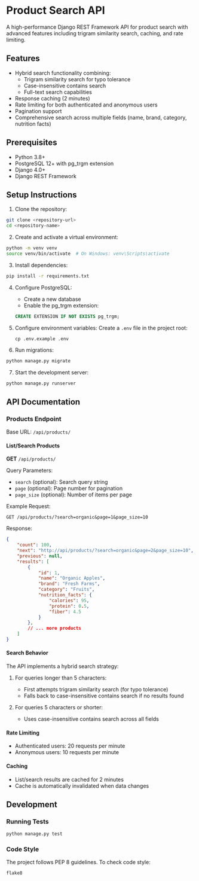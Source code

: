 # Product Search API

A high-performance Django REST Framework API for product search with advanced features including trigram similarity search, caching, and rate limiting.

## Features

- Hybrid search functionality combining:
  - Trigram similarity search for typo tolerance
  - Case-insensitive contains search
  - Full-text search capabilities
- Response caching (2 minutes)
- Rate limiting for both authenticated and anonymous users
- Pagination support
- Comprehensive search across multiple fields (name, brand, category, nutrition facts)

## Prerequisites

- Python 3.8+
- PostgreSQL 12+ with pg_trgm extension
- Django 4.0+
- Django REST Framework

## Setup Instructions

1. Clone the repository:
```bash
git clone <repository-url>
cd <repository-name>
```

2. Create and activate a virtual environment:
```bash
python -m venv venv
source venv/bin/activate  # On Windows: venv\Scripts\activate
```

3. Install dependencies:
```bash
pip install -r requirements.txt
```

4. Configure PostgreSQL:
   - Create a new database
   - Enable the pg_trgm extension:
   ```sql
   CREATE EXTENSION IF NOT EXISTS pg_trgm;
   ```

5. Configure environment variables:
   Create a `.env` file in the project root:
   ```
   cp .env.example .env
   ```

6. Run migrations:
```bash
python manage.py migrate
```

7. Start the development server:
```bash
python manage.py runserver
```

## API Documentation

### Products Endpoint

Base URL: `/api/products/`

#### List/Search Products

**GET** `/api/products/`

Query Parameters:
- `search` (optional): Search query string
- `page` (optional): Page number for pagination
- `page_size` (optional): Number of items per page

Example Request:
```
GET /api/products/?search=organic&page=1&page_size=10
```

Response:
```json
{
    "count": 100,
    "next": "http://api/products/?search=organic&page=2&page_size=10",
    "previous": null,
    "results": [
        {
            "id": 1,
            "name": "Organic Apples",
            "brand": "Fresh Farms",
            "category": "Fruits",
            "nutrition_facts": {
                "calories": 95,
                "protein": 0.5,
                "fiber": 4.5
            }
        },
        // ... more products
    ]
}
```

#### Search Behavior

The API implements a hybrid search strategy:

1. For queries longer than 5 characters:
   - First attempts trigram similarity search (for typo tolerance)
   - Falls back to case-insensitive contains search if no results found

2. For queries 5 characters or shorter:
   - Uses case-insensitive contains search across all fields

#### Rate Limiting

- Authenticated users: 20 requests per minute
- Anonymous users: 10 requests per minute

#### Caching

- List/search results are cached for 2 minutes
- Cache is automatically invalidated when data changes

## Development

### Running Tests

```bash
python manage.py test
```

### Code Style

The project follows PEP 8 guidelines. To check code style:

```bash
flake8
```
